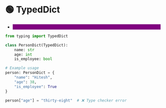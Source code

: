 # 🟢 TypedDict

* <mark style="color:purple;background-color:purple;">**It lets you define dictionaries with fixed keys and specific value types**</mark>

```python
from typing import TypedDict

class PersonDict(TypedDict):
    name: str
    age: int
    is_employee: bool

# Example usage
person: PersonDict = {
    "name": "Hitesh",
    "age": 38,
    "is_employee": True
}

person["age"] = "thirty-eight"  # ❌ Type checker error
```

